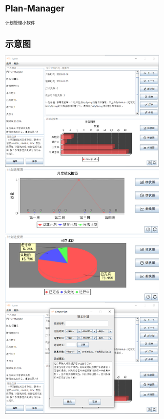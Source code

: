 # Plan-Manager
计划管理小软件
# 示意图
![Image text](https://github.com/SCU-SJL/Plan-Manager/blob/master/imgs/1.png)
![Image text](https://github.com/SCU-SJL/Plan-Manager/blob/master/imgs/2.png)
![Image text](https://github.com/SCU-SJL/Plan-Manager/blob/master/imgs/3.png)
![Image text](https://github.com/SCU-SJL/Plan-Manager/blob/master/imgs/4.png)
